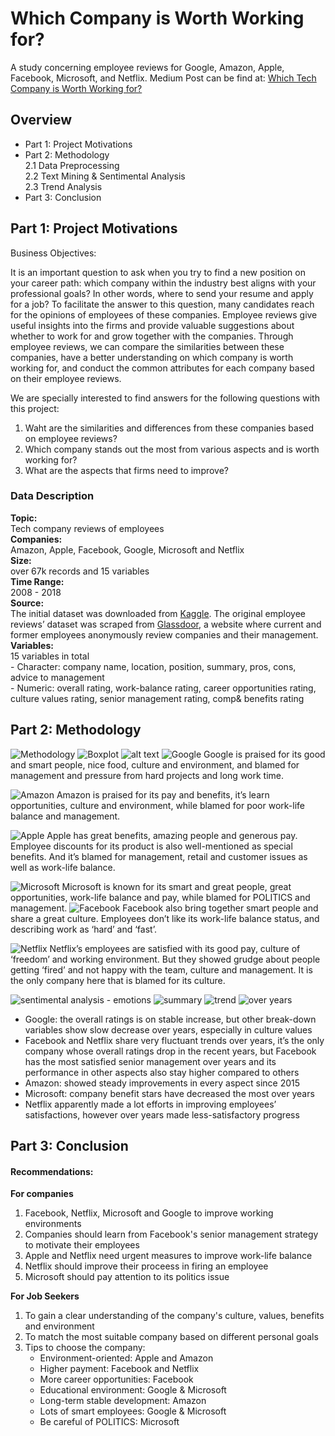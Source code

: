 # Which Company is Worth Working for?

A study concerning employee reviews for Google, Amazon, Apple, Facebook, Microsoft, and Netflix. 
Medium Post can be find at: [Which Tech Company is Worth Working for?](https://medium.com/@ls3583/which-tech-company-is-worth-working-for-c21c10f6f1f1)

## Overview

- Part 1: Project Motivations
- Part 2: Methodology       
	2.1 Data Preprocessing  
	2.2 Text Mining & Sentimental Analysis  
	2.3 Trend Analysis  
- Part 3: Conclusion  

## Part 1: Project Motivations

Business Objectives:     

It is an important question to ask when you try to find a new position on your career path: which company within the industry best aligns with your professional goals? In other words, where to send your resume and apply for a job? To facilitate the answer to this question, many candidates reach for the opinions of employees of these companies. Employee reviews give useful insights into the firms and provide valuable suggestions about whether to work for and grow together with the companies. Through employee reviews, we can compare the similarities between these companies, have a better understanding on which company is worth working for, and conduct the common attributes for each company based on their employee reviews.   

We are specially interested to find answers for the following questions with this project:  
1. Waht are the similarities and differences from these companies based on employee reviews?  
2. Which company stands out the most from various aspects and is worth working for?  
3. What are the aspects that firms need to improve?  

### Data Description  

**Topic:**  
	Tech company reviews of employees  
**Companies:**  
	Amazon, Apple, Facebook, Google, Microsoft and Netflix  
**Size:**  
	over 67k records and 15 variables        
**Time Range:**     
	2008 - 2018        
**Source:**   
	The initial dataset was downloaded from [Kaggle](www.kaggle.com). The original employee reviews’ dataset was scraped from [Glassdoor](www.glassdoor.com), a website where current and former employees anonymously review companies and their management.    
**Variables:**   
	15 variables in total   
	- Character: company name, location, position, summary, pros, cons, advice to management   
	- Numeric: overall rating, work-balance rating, career opportunities rating, culture values rating, senior management rating, comp& benefits rating

## Part 2: Methodology

![Methodology](https://github.com/lisu1222/which-company-worth-working-for/blob/master/images/methodology.png)
![Boxplot](https://github.com/lisu1222/which-company-worth-working-for/blob/master/images/boxplots.png)
![alt text](https://github.com/lisu1222/which-company-worth-working-for/blob/master/images/cons_pros.png)
![Google](https://github.com/lisu1222/which-company-worth-working-for/blob/master/images/google.png)
Google is praised for its good and smart people, nice food, culture and environment, and blamed for management and pressure from hard projects and long work time.

![Amazon](https://github.com/lisu1222/which-company-worth-working-for/blob/master/images/amazon.png)
Amazon is praised for its pay and benefits, it’s learn opportunities, culture and environment, while blamed for poor work-life balance and management.

![Apple](https://github.com/lisu1222/which-company-worth-working-for/blob/master/images/apple.png)
Apple has great benefits, amazing people and generous pay. Employee discounts for its product is also well-mentioned as special benefits. And it’s blamed for management, retail and customer issues as well as work-life balance.

![Microsoft](https://github.com/lisu1222/which-company-worth-working-for/blob/master/images/microsoft.png)
Microsoft is known for its smart and great people, great opportunities, work-life balance and pay, while blamed for POLITICS and management.
![Facebook](https://github.com/lisu1222/which-company-worth-working-for/blob/master/images/facebook.png)
Facebook also bring together smart people and share a great culture. Employees don’t like its work-life balance status, and describing work as ‘hard’ and ‘fast’.

![Netflix](https://github.com/lisu1222/which-company-worth-working-for/blob/master/images/netfliix.png)
Netflix’s employees are satisfied with its good pay, culture of ‘freedom’ and working environment. But they showed grudge about people getting ‘fired’ and not happy with the team, culture and management. It is the only company here that is blamed for its culture.

![sentimental analysis - emotions](https://github.com/lisu1222/which-company-worth-working-for/blob/master/images/senti_emotion.png)
![summary](https://github.com/lisu1222/which-company-worth-working-for/blob/master/images/summary.png)
![trend](https://github.com/lisu1222/which-company-worth-working-for/blob/master/images/trend_status.png)
![over years](https://github.com/lisu1222/which-company-worth-working-for/blob/master/images/over_years.png)

 - Google: the overall ratings is on stable increase, but other break-down variables show slow decrease over years, especially in culture values
 - Facebook and Netflix share very fluctuant trends over years, it’s the only company whose overall ratings drop in the recent years, but Facebook has the most satisfied senior management over years and its performance in other aspects also stay higher compared to others
 - Amazon: showed steady improvements in every aspect since 2015
 - Microsoft: company benefit stars have decreased the most over years
 - Netflix apparently made a lot efforts in improving employees’ satisfactions, however over years made less-satisfactory progress


## Part 3: Conclusion

#### Recommendations:

**For companies**

1. Facebook, Netflix, Microsoft and Google to improve working environments
2. Companies should learn from Facebook's senior management strategy to motivate their employees
3. Apple and Netflix need urgent measures to improve work-life balance
4. Netflix should improve their proceess in firing an employee  
5. Microsoft should pay attention to its politics issue

**For Job Seekers**

1. To gain a clear understanding of the company's culture, values, benefits and environment
2. To match the most suitable company based on different personal goals
3. Tips to choose the company:
	- Environment-oriented: Apple and Amazon
	- Higher payment: Facebook and Netflix
	- More career opportunities: Facebook
	- Educational environment: Google & Microsoft
	- Long-term stable development: Amazon
	- Lots of smart employees: Google & Microsoft
	- Be careful of POLITICS: Microsoft






